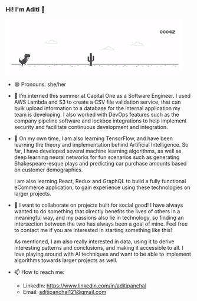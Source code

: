 ### Hi! I'm Aditi 👋

<!--
**aditipanchal121/aditipanchal121** is a ✨ _special_ ✨ repository because its `README.md` (this file) appears on your GitHub profile.
-->
<a href="https://github.com/aditipanchal121/aditipanchal121/blob/master/Dino_non-birthday_version.gif">
    <img src="https://github.com/aditipanchal121/aditipanchal121/blob/master/Dino_non-birthday_version.gif" alt="Now Playing">
</a>

- 😄 Pronouns: she/her

- 🔭 I’m interned this summer at Capital One as a Software Engineer. I used AWS Lambda and S3 to create a CSV file validation service, that can bulk upload information to a 
     database for the internal application my team is developing. I also worked with DevOps features such as the company pipeline software and lockbox integrations to help        implement security and facilitate continuous development and integration. 

- 🌱 On my own time, I am also learning TensorFlow, and have been learning the theory and implementation behind Artificial Intelligence. So far, I have developed several machine 
     learning algorithms, as well as deep learning neural networks for fun scenarios such as generating Shakespeare-esque plays and predicting car purchase amounts based on  customer demographics. 
     
     I am also learning React, Redux and GraphQL to build a fully functional eCommerce application, to gain experience using these technologies on larger projects.
     
- 👯 I want to collaborate on projects built for social good! I have always wanted to do something that directly benefits the lives of others in a meaningful way, and my 
     passions also lie in technology, so finding an intersection between the two has always been a goal of mine. Feel free to contact me if you are interested in starting something like this!

     As mentioned, I am also really interested in data, using it to derive interesting patterns and conclusions, and making it accessible to all. I love playing around with AI techniques and want to be able to implement algorithms towards larger projects as well.

- 📫 How to reach me: 
     - LinkedIn: https://www.linkedin.com/in/aditipanchal
     - Email: aditipanchal121@gmail.com


